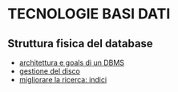 # TECNOLOGIE BASI DATI

## Struttura fisica del database

- [architettura e goals di un DBMS](struttura_database.md)
- [gestione del disco](gestione_disco.md)
- [migliorare la ricerca: indici](indici.md)